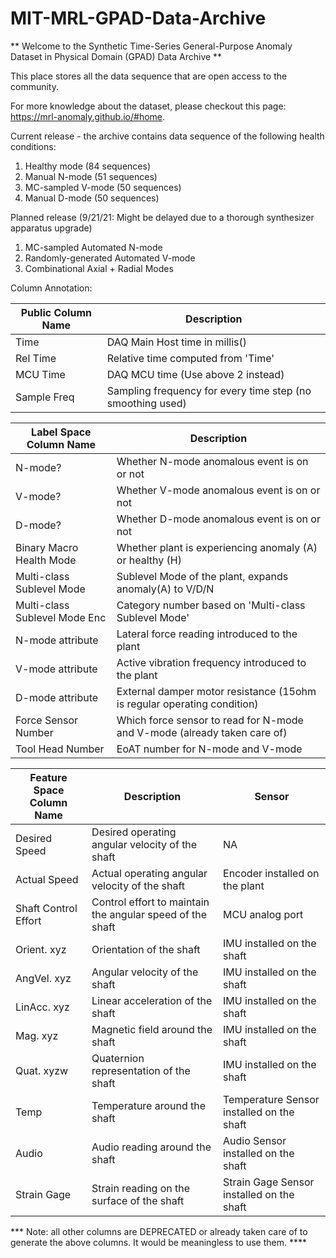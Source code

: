 # MIT-MRL-GPAD-Data-Archive

** Welcome to the Synthetic Time-Series General-Purpose Anomaly Dataset in Physical Domain (GPAD) Data Archive **

This place stores all the data sequence that are open access to the community.

For more knowledge about the dataset, please checkout this page: https://mrl-anomaly.github.io/#home.

Current release - the archive contains data sequence of the following health conditions:
1. Healthy mode (84 sequences)
2. Manual N-mode (51 sequences) 
3. MC-sampled V-mode (50 sequences)
4. Manual D-mode (50 sequences)

Planned release (9/21/21: Might be delayed due to a thorough synthesizer apparatus upgrade)
1. MC-sampled Automated N-mode
2. Randomly-generated Automated V-mode
3. Combinational Axial + Radial Modes

Column Annotation:

| Public Column Name | Description |
| --- | --- |
| Time | DAQ Main Host time in millis() | 
| Rel Time | Relative time computed from 'Time'| 
| MCU Time | DAQ MCU time (Use above 2 instead) |
| Sample Freq | Sampling frequency for every time step (no smoothing used) |


| Label Space Column Name | Description |
| --- | --- |
| N-mode? | Whether N-mode anomalous event is on or not|
| V-mode? | Whether V-mode anomalous event is on or not|
| D-mode? | Whether D-mode anomalous event is on or not|
|Binary Macro Health Mode | Whether plant is experiencing anomaly (A) or healthy (H)|
| Multi-class Sublevel Mode | Sublevel Mode of the plant, expands anomaly(A) to V/D/N |
| Multi-class Sublevel Mode Enc | Category number based on 'Multi-class Sublevel Mode' | 
| N-mode attribute | Lateral force reading introduced to the plant |
| V-mode attribute | Active vibration frequency introduced to the plant |
| D-mode attribute | External damper motor resistance (15ohm is regular operating condition) |
| Force Sensor Number | Which force sensor to read for N-mode and V-mode (already taken care of) |
| Tool Head Number | EoAT number for N-mode and V-mode |

| Feature Space Column Name | Description | Sensor |
| --- | --- | --- |
| Desired Speed | Desired operating angular velocity of the shaft | NA| 
| Actual Speed | Actual operating angular velocity of the shaft  | Encoder installed on the plant | 
|Shaft Control Effort | Control effort to maintain the angular speed of the shaft | MCU analog port |  
| Orient. xyz| Orientation of the shaft | IMU installed on the shaft | 
| AngVel. xyz| Angular velocity of the shaft | IMU installed on the shaft |  
| LinAcc. xyz| Linear acceleration of the shaft | IMU installed on the shaft |  
| Mag. xyz | Magnetic field around the shaft | IMU installed on the shaft |  
| Quat. xyzw | Quaternion representation of the shaft | IMU installed on the shaft |  
| Temp | Temperature around the shaft |  Temperature Sensor installed on the shaft|
| Audio | Audio reading around the shaft |  Audio Sensor installed on the shaft|
| Strain Gage| Strain reading on the surface of the shaft| Strain Gage Sensor installed on the shaft |

*** Note: all other columns are DEPRECATED or already taken care of to generate the above columns. It would be meaningless to use them. ****
